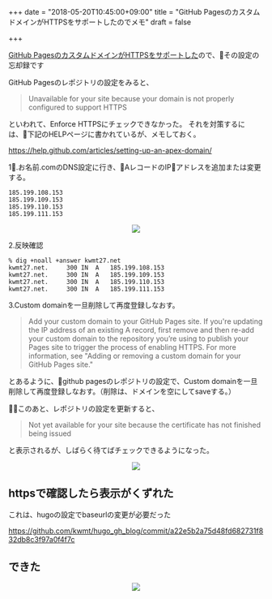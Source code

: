 +++
date = "2018-05-20T10:45:00+09:00"
title = "GitHub PagesのカスタムドメインがHTTPSをサポートしたのでメモ"
draft = false

+++

[GitHub PagesのカスタムドメインがHTTPSをサポートした](https://blog.github.com/2018-05-01-github-pages-custom-domains-https/)ので、その設定の忘却録です

GitHub Pagesのレポジトリの設定をみると、

> Unavailable for your site because your domain is not properly configured to support HTTPS

といわれて、Enforce HTTPSにチェックできなかった。
それを対策するには、下記のHELPページに書かれているが、メモしておく。

https://help.github.com/articles/setting-up-an-apex-domain/



1.お名前.comのDNS設定に行き、AレコードのIPアドレスを追加または変更する。

```
185.199.108.153
185.199.109.153
185.199.110.153
185.199.111.153
```

<div align="center">
<img src="/images/2018/05/oname-dns.png" />
</div>


2.反映確認

```
% dig +noall +answer kwmt27.net
kwmt27.net.		300	IN	A	185.199.108.153
kwmt27.net.		300	IN	A	185.199.109.153
kwmt27.net.		300	IN	A	185.199.110.153
kwmt27.net.		300	IN	A	185.199.111.153
```

3.Custom domainを一旦削除して再度登録しなおす。

> Add your custom domain to your GitHub Pages site. If you're updating the IP address of an existing A record, first remove and then re-add your custom domain to the repository you’re using to publish your Pages site to trigger the process of enabling HTTPS. For more information, see "Adding or removing a custom domain for your GitHub Pages site."


とあるように、github pagesのレポジトリの設定で、Custom domainを一旦削除して再度登録しなおす。（削除は、ドメインを空にしてsaveする。）


このあと、レポジトリの設定を更新すると、

> Not yet available for your site because the certificate has not finished being issued

と表示されるが、しばらく待てばチェックできるようになった。

<div align="center">
<img src="/images/2018/05/enforce-https.png" />
</div>

## httpsで確認したら表示がくずれた

これは、hugoの設定でbaseurlの変更が必要だった

https://github.com/kwmt/hugo_gh_blog/commit/a22e5b2a75d48fd682731f832db8c3f97a0f4f7c



## できた

<div align="center">
<img src="/images/2018/05/custom-domain-https-finish.png" />
</div>